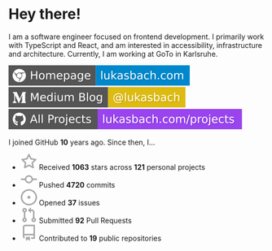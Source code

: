 # Hey there!

I am a software engineer focused on frontend development. I primarily work with TypeScript and React, and am interested in accessibility, infrastructure and architecture. Currently, I am working at GoTo in Karlsruhe.

[![Homepage](./icons/homepage.svg)](https://lukasbach.com)
[![Medium Blog](./icons/medium.svg)](https://medium.com/@lukasbach)
[![My Projects](./icons/projects.svg)](https://lukasbach.com/projects)

I joined GitHub **10** years ago. Since then, I...

- ![](./icons/star.svg) Received **1063** stars across **121** personal projects
- ![](./icons/commit.svg) Pushed **4720** commits
- ![](./icons/issues.svg) Opened **37** issues
- ![](./icons/pr.svg) Submitted **92** Pull Requests
- ![](./icons/repo.svg) Contributed to **19** public repositories
